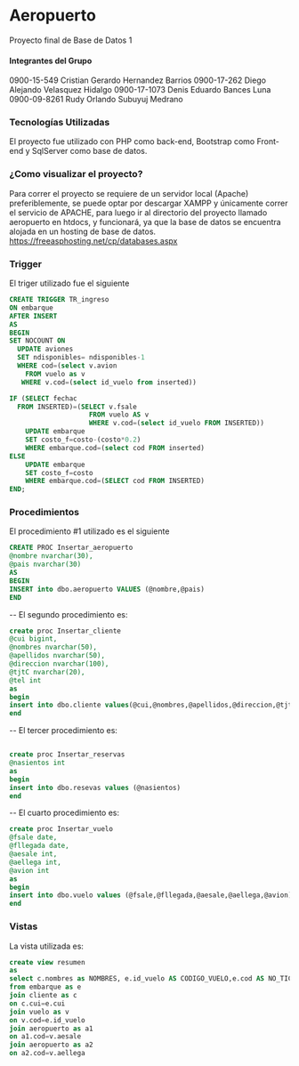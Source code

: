 # Aeropuerto
Proyecto final de Base de Datos 1

#### Integrantes del Grupo
0900-15-549 Cristian Gerardo Hernandez Barrios
0900-17-262 Diego Alejando Velasquez Hidalgo
0900-17-1073 Denis Eduardo Bances Luna
0900-09-8261 Rudy Orlando Subuyuj Medrano

### Tecnologías Utilizadas
El proyecto fue utilizado con PHP como back-end, Bootstrap como Front-end y SqlServer como base de datos.

### ¿Como visualizar el proyecto?
Para correr el proyecto se requiere de un servidor local (Apache) preferiblemente, se puede optar por descargar XAMPP y únicamente correr el servicio de APACHE, para luego ir al directorio del proyecto llamado aeropuerto en htdocs, y funcionará, ya que la base de datos se encuentra alojada en un hosting de base de datos. https://freeasphosting.net/cp/databases.aspx

### Trigger
El triger utilizado fue el siguiente 
```sql
CREATE TRIGGER TR_ingreso
ON embarque
AFTER INSERT
AS
BEGIN
SET NOCOUNT ON
  UPDATE aviones
  SET ndisponibles= ndisponibles-1
  WHERE cod=(select v.avion
    FROM vuelo as v
   WHERE v.cod=(select id_vuelo from inserted))

IF (SELECT fechac
  FROM INSERTED)=(SELECT v.fsale
                    FROM vuelo AS v
                    WHERE v.cod=(select id_vuelo FROM INSERTED))
    UPDATE embarque
    SET costo_f=costo-(costo*0.2)
    WHERE embarque.cod=(select cod FROM inserted)
ELSE
    UPDATE embarque
    SET costo_f=costo
    WHERE embarque.cod=(SELECT cod FROM INSERTED)
END;
```

### Procedimientos
El procedimiento #1 utilizado es el siguiente
```sql
CREATE PROC Insertar_aeropuerto
@nombre nvarchar(30),
@pais nvarchar(30)
AS
BEGIN
INSERT into dbo.aeropuerto VALUES (@nombre,@pais)
END
```
--
El segundo procedimiento es:
```sql
create proc Insertar_cliente
@cui bigint,
@nombres nvarchar(50),
@apellidos nvarchar(50),
@direccion nvarchar(100),
@tjtC nvarchar(20),
@tel int
as
begin
insert into dbo.cliente values(@cui,@nombres,@apellidos,@direccion,@tjtC,@tel) 
end
```

--
El tercer procedimiento es:
```sql

create proc Insertar_reservas
@nasientos int
as
begin
insert into dbo.resevas values (@nasientos)
end
```

--
El cuarto procedimiento es:
```sql
create proc Insertar_vuelo
@fsale date,
@fllegada date,
@aesale int,
@aellega int,
@avion int
as
begin
insert into dbo.vuelo values (@fsale,@fllegada,@aesale,@aellega,@avion)
end
```

### Vistas 
La vista utilizada es:
```sql
create view resumen
as
select c.nombres as NOMBRES, e.id_vuelo AS CODIGO_VUELO,e.cod AS NO_TICKET,a1.nombre AS AEROPUERTO_SALIDA,a2.nombre AS AEROPUERTO_LLEGADA,v.fsale AS FECHA_SALIDA,v.fllega AS FECHA_LLEGADA
from embarque as e
join cliente as c
on c.cui=e.cui
join vuelo as v
on v.cod=e.id_vuelo
join aeropuerto as a1
on a1.cod=v.aesale
join aeropuerto as a2
on a2.cod=v.aellega
```
